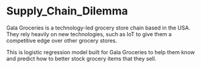 # Supply_Chain_Dilemma
Gala Groceries is a technology-led grocery store chain based in the USA. They rely heavily on new technologies, such as IoT to give them a competitive edge over other grocery stores.

This is logistic regression model built for Gala Groceries to help them know and predict how to better stock grocery items that they sell.
